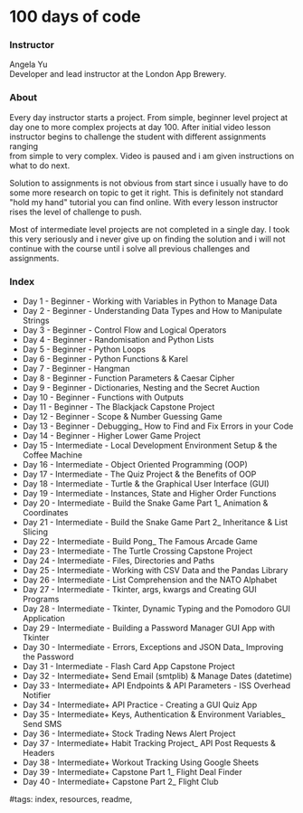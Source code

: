 # 100 days of code

### Instructor

Angela Yu  
Developer and lead instructor at the London App Brewery.  

### About

Every day instructor starts a project. From simple, beginner level project at  
day one to more complex projects at day 100. After initial video lesson  
instructor begins to challenge the student with different assignments ranging  
from simple to very complex. Video is paused and i am given instructions on  
what to do next.  

Solution to assignments is not obvious from start since i usually have to do  
some more research on topic to get it right. This is definitely not standard  
"hold my hand" tutorial you can find online. With every lesson instructor  
rises the level of challenge to push.  

Most of intermediate level projects are not completed in a single day. I took  
this very seriously and i never give up on finding the solution and i will not  
continue with the course until i solve all previous challenges and assignments.

### Index

- Day 1 - Beginner - Working with Variables in Python to Manage Data
- Day 2 - Beginner - Understanding Data Types and How to Manipulate Strings
- Day 3 - Beginner - Control Flow and Logical Operators
- Day 4 - Beginner - Randomisation and Python Lists
- Day 5 - Beginner - Python Loops
- Day 6 - Beginner - Python Functions & Karel
- Day 7 - Beginner - Hangman
- Day 8 - Beginner - Function Parameters & Caesar Cipher
- Day 9 - Beginner - Dictionaries, Nesting and the Secret Auction
- Day 10 - Beginner - Functions with Outputs
- Day 11 - Beginner - The Blackjack Capstone Project
- Day 12 - Beginner - Scope & Number Guessing Game
- Day 13 - Beginner - Debugging_ How to Find and Fix Errors in your Code
- Day 14 - Beginner - Higher Lower Game Project
- Day 15 - Intermediate - Local Development Environment Setup & the Coffee Machine
- Day 16 - Intermediate - Object Oriented Programming (OOP)
- Day 17 - Intermediate - The Quiz Project & the Benefits of OOP
- Day 18 - Intermediate - Turtle & the Graphical User Interface (GUI)
- Day 19 - Intermediate - Instances, State and Higher Order Functions
- Day 20 - Intermediate - Build the Snake Game Part 1_ Animation & Coordinates
- Day 21 - Intermediate - Build the Snake Game Part 2_ Inheritance & List Slicing
- Day 22 - Intermediate - Build Pong_ The Famous Arcade Game
- Day 23 - Intermediate - The Turtle Crossing Capstone Project
- Day 24 - Intermediate - Files, Directories and Paths
- Day 25 - Intermediate - Working with CSV Data and the Pandas Library
- Day 26 - Intermediate - List Comprehension and the NATO Alphabet
- Day 27 - Intermediate - Tkinter, args, kwargs and Creating GUI Programs
- Day 28 - Intermediate - Tkinter, Dynamic Typing and the Pomodoro GUI Application
- Day 29 - Intermediate - Building a Password Manager GUI App with Tkinter
- Day 30 - Intermediate - Errors, Exceptions and JSON Data_ Improving the Password
- Day 31 - Intermediate - Flash Card App Capstone Project
- Day 32 - Intermediate+ Send Email (smtplib) & Manage Dates (datetime)
- Day 33 - Intermediate+ API Endpoints & API Parameters - ISS Overhead Notifier
- Day 34 - Intermediate+ API Practice - Creating a GUI Quiz App
- Day 35 - Intermediate+ Keys, Authentication & Environment Variables_ Send SMS
- Day 36 - Intermediate+ Stock Trading News Alert Project
- Day 37 - Intermediate+ Habit Tracking Project_ API Post Requests & Headers
- Day 38 - Intermediate+ Workout Tracking Using Google Sheets
- Day 39 - Intermediate+ Capstone Part 1_ Flight Deal Finder
- Day 40 - Intermediate+ Capstone Part 2_ Flight Club

#tags: index, resources, readme,